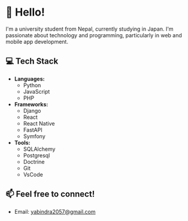 # 👋 Hello!

I'm a university student from Nepal, currently studying in Japan. I'm passionate about technology and programming, particularly in web and mobile app development.

## 💻 Tech Stack

- **Languages:**
  - Python 
  - JavaScript
  - PHP
- **Frameworks:**
  - Django 
  - React
  - React Native
  - FastAPI
  - Symfony
- **Tools:**
  - SQLAlchemy
  - Postgresql
  - Doctrine
  - Git
  - VsCode

## 📫 Feel free to connect!

- Email: [yabindra2057@gmail.com](mailto:yabindra2057@gmail.com)

